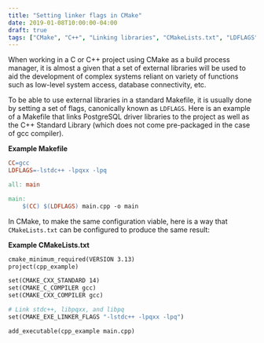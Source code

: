 ```yaml
---
title: "Setting linker flags in CMake"
date: 2019-01-08T10:00:00-04:00
draft: true
tags: ["CMake", "C++", "Linking libraries", "CMakeLists.txt", "LDFLAGS"]
---
```


When working in a C or C++ project using CMake as a build process manager,
it is almost a given that a set of external libraries will be used to aid
the development of complex systems reliant on variety of functions such as
low-level system access, database connectivity, etc.

To be able to use external libraries in a standard Makefile, it is usually
done by setting a set of flags, canonically known as `LDFLAGS`. Here is an
example of a Makefile that links PostgreSQL driver libraries to the project as
well as the C++ Standard Library (which does not come pre-packaged in the case
of gcc compiler).

**Example Makefile**

```makefile
CC=gcc
LDFLAGS=-lstdc++ -lpqxx -lpq

all: main

main:
	$(CC) $(LDFLAGS) main.cpp -o main
```

In CMake, to make the same configuration viable, here is a way that `CMakeLists.txt`
can be configured to produce the same result:

**Example CMakeLists.txt**

```makefile
cmake_minimum_required(VERSION 3.13)
project(cpp_example)

set(CMAKE_CXX_STANDARD 14)
set(CMAKE_C_COMPILER gcc)
set(CMAKE_CXX_COMPILER gcc)

# Link stdc++, libpqxx, and libpq
set(CMAKE_EXE_LINKER_FLAGS "-lstdc++ -lpqxx -lpq")

add_executable(cpp_example main.cpp)
```